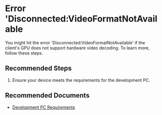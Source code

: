 <properties
  pagetitle="Error 'Disconnected:VideoFormatNotAvailable"
  service="microsoft.mixedreality"
  resource="remoterenderingaccounts"
  ms.author="rapete"
  selfhelptype="Generic"
  supporttopicids="32693065"
  resourcetags=""
  productpesids="16997"
  cloudenvironments="public"
  articleid="8d4758ee-2895-42ba-9b79-39b149e1315d"
  ownershipid="MixedReality_RemoteRendering" />
# Error 'Disconnected:VideoFormatNotAvailable

You might hit the error 'Disconnected:VideoFormatNotAvailable' if the client's GPU does not support hardware video decoding. To learn more, follow these steps. 

## **Recommended Steps**

1. Ensure your device meets the requirements for the development PC. 

## **Recommended Documents**

* [Development PC Requirements](https://docs.microsoft.com/azure/remote-rendering/overview/system-requirements#development-pc)